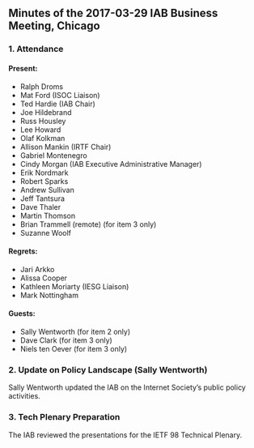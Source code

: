 
Minutes of the 2017-03-29 IAB Business Meeting, Chicago
-------------------------------------------------------


### 1. Attendance


#### Present:


* Ralph Droms
* Mat Ford (ISOC Liaison)
* Ted Hardie (IAB Chair)
* Joe Hildebrand
* Russ Housley
* Lee Howard
* Olaf Kolkman
* Allison Mankin (IRTF Chair)
* Gabriel Montenegro
* Cindy Morgan (IAB Executive Administrative Manager)
* Erik Nordmark
* Robert Sparks
* Andrew Sullivan
* Jeff Tantsura
* Dave Thaler
* Martin Thomson
* Brian Trammell (remote) (for item 3 only)
* Suzanne Woolf


#### Regrets:


* Jari Arkko
* Alissa Cooper
* Kathleen Moriarty (IESG Liaison)
* Mark Nottingham


#### Guests:


* Sally Wentworth (for item 2 only)
* Dave Clark (for item 3 only)
* Niels ten Oever (for item 3 only)


### 2. Update on Policy Landscape (Sally Wentworth)


Sally Wentworth updated the IAB on the Internet Society’s public policy activities.


### 3. Tech Plenary Preparation


The IAB reviewed the presentations for the IETF 98 Technical Plenary.


